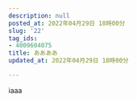 ```yaml
---
description: null
posted_at: 2022年04月29日 18時00分
slug: '22'
tag_ids:
- 4009604075
title: ああああ
updated_at: 2022年04月29日 18時00分

---
```

iaaa
